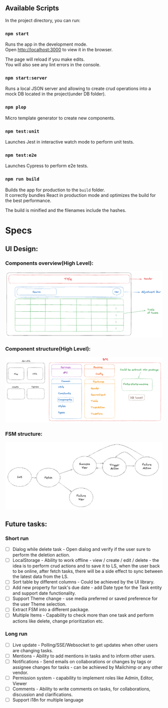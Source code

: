 ## Available Scripts

In the project directory, you can run:

### `npm start`

Runs the app in the development mode.\
Open [http://localhost:3000](http://localhost:3000) to view it in the browser.

The page will reload if you make edits.\
You will also see any lint errors in the console.

### `npm start:server`

Runs a local JSON server and allowing to create crud operations into a mock DB located in the project(under DB folder).

### `npm plop`

Micro template generator to create new components.

### `npm test:unit`

Launches Jest in interactive watch mode to perform unit tests.

### `npm test:e2e`

Launches Cypress to perform e2e tests.

### `npm run build`

Builds the app for production to the `build` folder.\
It correctly bundles React in production mode and optimizes the build for the best performance.

The build is minified and the filenames include the hashes.

# Specs
## UI Design:
### Components overview(High Level):
![alt text](/assets/comp-overview.png)

### Component structure(High Level):
![alt text](/assets/comp-structure.png)

### FSM structure:
![alt text](/assets/finite-state-machine.png)

## Future tasks:
### Short run
- [ ] Dialog while delete task - Open dialog and verify if the user sure to perform the deletion action.
- [ ] LocalStorage - Ability to work offline - view / create / edit / delete - the idea is to perform crud actions and to save it to LS, when the user back to be online, after fetch tasks, there will be a side effect to sync between the latest data from the LS.
- [ ] Sort table by different columns - Could be achieved by the UI library.
- [ ] Add new property for task's due date - add Date type for the Task entity and support date functionality.
- [ ] Support Theme change - use media preferred or saved preference for the user Theme selection.
- [ ] Extract FSM into a different package.
- [ ] Multiple Items - Capability to check more than one task and perform actions like delete, change prioritization etc.

### Long run
- [ ] Live update - Polling/SSE/Websocket to get updates when other users are changing tasks.
- [ ] Mentions - Ability to add mentions in tasks and to inform other users.
- [ ] Notifications - Send emails on collaborations or changes by tags or assignee changes for tasks - can be achieved by Mailchimp or any other vendor.
- [ ] Permission system - capability to implement roles like Admin, Editor, Viewer
- [ ] Comments - Ability to write comments on tasks, for collaborations, discussion and clarifications.
- [ ] Support i18n for multiple language
